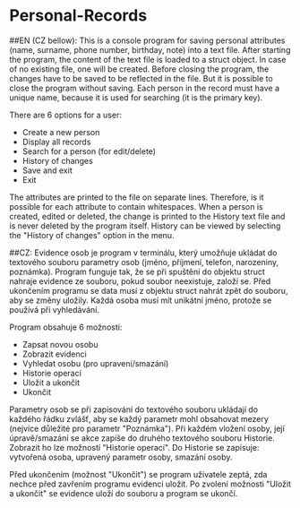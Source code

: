 # Personal-Records

##EN (CZ bellow):
This is a console program for saving personal attributes (name, surname, phone number, birthday, note) into a text file. After starting the program, the content of the text file is loaded to a struct object. In case of no existing file, one will be created. Before closing the program, the changes have to be saved to be reflected in the file. But it is possible to close the program without saving. Each person in the record must have a unique name, because it is used for searching (it is the primary key).

There are 6 options for a user:
- Create a new person
- Display all records
- Search for a person (for edit/delete)
- History of changes
- Save and exit
- Exit

The attributes are printed to the file on separate lines. Therefore, is it possible for each attribute to contain whitespaces. When a person is created, edited or deleted, the change is printed to the History text file and is never deleted by the program itself. History can be viewed by selecting the "History of changes" option in the menu.

##CZ:
Evidence osob je program v terminálu, který umožňuje ukládat do textového souboru parametry osob (jméno, příjmení, telefon, narozeniny, poznámka). Program funguje tak, že se při spuštění do objektu struct nahraje evidence ze souboru, pokud soubor neexistuje, založí se. Před ukončením programu se data musí z objektu struct nahrát zpět do souboru, aby se změny uložily. Každá osoba musí mít unikátní jméno, protože se používá při vyhledávání. 

Program obsahuje 6 možností: 
- Zapsat novou osobu 
- Zobrazit evidenci 
- Vyhledat osobu (pro upravení/smazání) 
- Historie operací 
- Uložit a ukončit 
- Ukončit 
  
Parametry osob se při zapisování do textového souboru ukládají do každého řádku zvlášť, aby se každý parametr mohl obsahovat mezery (nejvíce důležité pro parametr "Poznámka"). Při každém vložení osoby, její úpravě/smazání se akce zapíše do druhého textového souboru Historie. Zobrazit ho lze možností "Historie operací". Do Historie se zapisuje: vytvořená osoba, upravený parametr osoby, smazání osoby. 

Před ukončením (možnost "Ukončit") se program uživatele zeptá, zda nechce před zavřením programu evidenci uložit. Po zvolení možnosti "Uložit a ukončit" se evidence uloží do souboru a program se ukončí.
